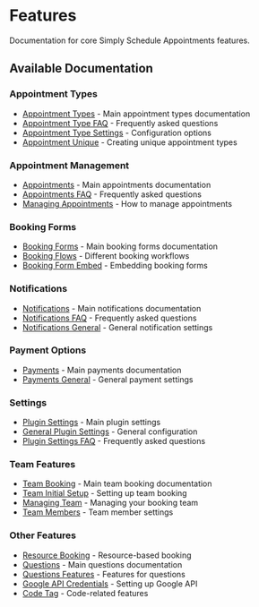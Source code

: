 # Features

Documentation for core Simply Schedule Appointments features.

## Available Documentation

### Appointment Types
- [Appointment Types](appointment-types-.md) - Main appointment types documentation
- [Appointment Type FAQ](appointment-types-appointment-type-faq-.md) - Frequently asked questions
- [Appointment Type Settings](appointment-types-appointment-type-settings-.md) - Configuration options
- [Appointment Unique](appointment-types-appointment-unique-.md) - Creating unique appointment types

### Appointment Management
- [Appointments](appointments-.md) - Main appointments documentation
- [Appointments FAQ](appointments-appointments-faq-.md) - Frequently asked questions
- [Managing Appointments](appointments-appointments-managing-.md) - How to manage appointments

### Booking Forms
- [Booking Forms](booking-forms-.md) - Main booking forms documentation
- [Booking Flows](booking-forms-booking-flows-.md) - Different booking workflows
- [Booking Form Embed](booking-forms-booking-form-embed-.md) - Embedding booking forms

### Notifications
- [Notifications](notifications-.md) - Main notifications documentation
- [Notifications FAQ](notifications-notifications-faq-.md) - Frequently asked questions
- [Notifications General](notifications-notifications-general-.md) - General notification settings

### Payment Options
- [Payments](payments-.md) - Main payments documentation
- [Payments General](payments-payments-general-.md) - General payment settings

### Settings
- [Plugin Settings](plugin-settings-.md) - Main plugin settings
- [General Plugin Settings](plugin-settings-general-plugin-settings-.md) - General configuration
- [Plugin Settings FAQ](plugin-settings-plugin-settings-faq-.md) - Frequently asked questions

### Team Features
- [Team Booking](team-booking-.md) - Main team booking documentation
- [Team Initial Setup](team-booking-initial-setup-.md) - Setting up team booking
- [Managing Team](team-booking-managing-team-.md) - Managing your booking team
- [Team Members](team-booking-team-.md) - Team member settings

### Other Features
- [Resource Booking](resource-booking-.md) - Resource-based booking
- [Questions](questions-.md) - Main questions documentation
- [Questions Features](questions-questions-features-.md) - Features for questions
- [Google API Credentials](guides-google-api-credentials-.md) - Setting up Google API
- [Code Tag](tag-code-.md) - Code-related features